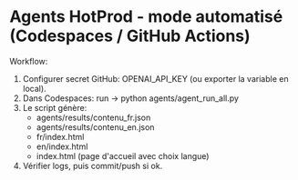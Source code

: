 # Agents HotProd - mode automatisé (Codespaces / GitHub Actions)

Workflow:
1. Configurer secret GitHub: OPENAI_API_KEY (ou exporter la variable en local).
2. Dans Codespaces: run -> python agents/agent_run_all.py
3. Le script génère:
   - agents/results/contenu_fr.json
   - agents/results/contenu_en.json
   - fr/index.html
   - en/index.html
   - index.html (page d'accueil avec choix langue)
4. Vérifier logs, puis commit/push si ok.
